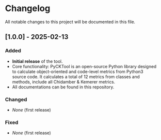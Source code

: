 # Changelog

All notable changes to this project will be documented in this file.

## [1.0.0] - 2025-02-13

### Added
- **Initial release** of the tool.
- Core functionality: PyCKTool is an open-source Python library designed to calculate object-oriented and code-level metrics from Python3 source code. It calculates a total of 12 metrics from classes and methods, include all Chidamber & Kemerer metrics.
- All documentations can be found in this repository.

### Changed
- *None* (first release)

### Fixed
- *None* (first release)